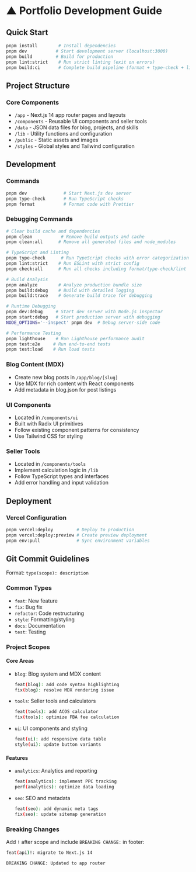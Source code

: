# ▲ Portfolio Development Guide

## Quick Start

```bash
pnpm install        # Install dependencies
pnpm dev           # Start development server (localhost:3000)
pnpm build         # Build for production
pnpm lint:strict    # Run strict linting (exit on errors)
pnpm build:ci       # Complete build pipeline (format + type-check + lint + build)
```

## Project Structure

### Core Components

- `/app` - Next.js 14 app router pages and layouts
- `/components` - Reusable UI components and seller tools
- `/data` - JSON data files for blog, projects, and skills
- `/lib` - Utility functions and configuration
- `/public` - Static assets and images
- `/styles` - Global styles and Tailwind configuration

## Development

### Commands

```bash
pnpm dev              # Start Next.js dev server
pnpm type-check       # Run TypeScript checks
pnpm format           # Format code with Prettier
```

### Debugging Commands

```bash
# Clear build cache and dependencies
pnpm clean           # Remove build outputs and cache
pnpm clean:all      # Remove all generated files and node_modules

# TypeScript and Linting
pnpm type-check      # Run TypeScript checks with error categorization
pnpm lint:strict    # Run ESLint with strict config
pnpm check:all      # Run all checks including format/type-check/lint

# Build Analysis
pnpm analyze        # Analyze production bundle size
pnpm build:debug    # Build with detailed logging
pnpm build:trace    # Generate build trace for debugging

# Runtime Debugging
pnpm dev:debug     # Start dev server with Node.js inspector
pnpm start:debug   # Start production server with debugging
NODE_OPTIONS='--inspect' pnpm dev  # Debug server-side code

# Performance Testing
pnpm lighthouse    # Run Lighthouse performance audit
pnpm test:e2e     # Run end-to-end tests
pnpm test:load    # Run load tests
```

### Blog Content (MDX)

- Create new blog posts in `/app/blog/[slug]`
- Use MDX for rich content with React components
- Add metadata in blog.json for post listings

### UI Components

- Located in `/components/ui`
- Built with Radix UI primitives
- Follow existing component patterns for consistency
- Use Tailwind CSS for styling

### Seller Tools

- Located in `/components/tools`
- Implement calculation logic in `/lib`
- Follow TypeScript types and interfaces
- Add error handling and input validation

## Deployment

### Vercel Configuration

```bash
pnpm vercel:deploy         # Deploy to production
pnpm vercel:deploy:preview # Create preview deployment
pnpm env:pull              # Sync environment variables
```

## Git Commit Guidelines

Format: `type(scope): description`

### Common Types

- `feat`: New feature
- `fix`: Bug fix
- `refactor`: Code restructuring
- `style`: Formatting/styling
- `docs`: Documentation
- `test`: Testing

### Project Scopes

#### Core Areas

- `blog`: Blog system and MDX content

  ```bash
  feat(blog): add code syntax highlighting
  fix(blog): resolve MDX rendering issue
  ```

- `tools`: Seller tools and calculators

  ```bash
  feat(tools): add ACOS calculator
  fix(tools): optimize FBA fee calculation
  ```

- `ui`: UI components and styling
  ```bash
  feat(ui): add responsive data table
  style(ui): update button variants
  ```

#### Features

- `analytics`: Analytics and reporting

  ```bash
  feat(analytics): implement PPC tracking
  perf(analytics): optimize data loading
  ```

- `seo`: SEO and metadata
  ```bash
  feat(seo): add dynamic meta tags
  fix(seo): update sitemap generation
  ```

### Breaking Changes

Add `!` after scope and include `BREAKING CHANGE:` in footer:

```bash
feat(api)!: migrate to Next.js 14

BREAKING CHANGE: Updated to app router
```
